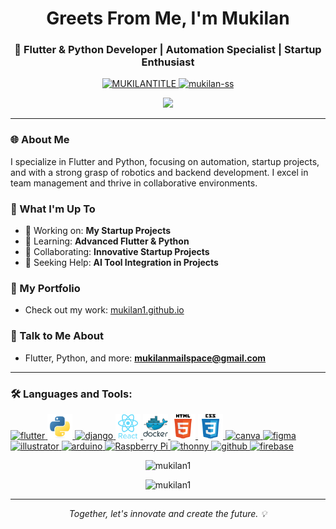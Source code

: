 <h1 align="center">Greets From Me, I'm Mukilan</h1>

<h3 align="center">🚀 Flutter & Python Developer | Automation Specialist | Startup Enthusiast</h3>

<p align="center">
  <a href="https://twitter.com/MUKILANTITLE" target="blank">
    <img src="https://img.shields.io/twitter/follow/MUKILANTITLE?style=social" alt="MUKILANTITLE" />
  </a>
  <a href="https://linkedin.com/in/mukilan-ss" target="blank">
    <img src="https://img.shields.io/badge/-LinkedIn-blue?style=flat-square&logo=linkedin" alt="mukilan-ss" />
  </a>
</p>

<div align="center">
  <img src="https://github-profile-trophy.vercel.app/?username=mukilan1&theme=dracula&no-frame=true" />
</div>

---

### 🌐 About Me
I specialize in Flutter and Python, focusing on automation, startup projects, and with a strong grasp of robotics and backend development. I excel in team management and thrive in collaborative environments.

### 🚀 What I'm Up To
- 🔭 Working on: **My Startup Projects**
- 🌱 Learning: **Advanced Flutter & Python**
- 👯 Collaborating: **Innovative Startup Projects**
- 🤝 Seeking Help: **AI Tool Integration in Projects**

### 🌟 My Portfolio
- Check out my work: [mukilan1.github.io](https://mukilan1.github.io)

### 💬 Talk to Me About
- Flutter, Python, and more: **mukilanmailspace@gmail.com**

---

<h3 align="left">🛠️ Languages and Tools:</h3>
<p align="left">
  <a href="https://flutter.dev" target="_blank"> <img src="https://www.vectorlogo.zone/logos/flutterio/flutterio-icon.svg" alt="flutter" width="40" height="40"/> </a>
  <a href="https://www.python.org" target="_blank"> <img src="https://raw.githubusercontent.com/devicons/devicon/master/icons/python/python-original.svg" alt="python" width="40" height="40"/> </a>
  <a href="https://www.djangoproject.com/" target="_blank"> <img src="https://cdn.worldvectorlogo.com/logos/django.svg" alt="django" width="40" height="40"/> </a>
  <a href="https://reactjs.org/" target="_blank"> <img src="https://raw.githubusercontent.com/devicons/devicon/master/icons/react/react-original-wordmark.svg" alt="react" width="40" height="40"/> </a>
  <a href="https://www.docker.com/" target="_blank"> <img src="https://raw.githubusercontent.com/devicons/devicon/master/icons/docker/docker-original-wordmark.svg" alt="docker" width="40" height="40"/> </a>
  <a href="https://www.w3.org/html/" target="_blank"> <img src="https://raw.githubusercontent.com/devicons/devicon/master/icons/html5/html5-original-wordmark.svg" alt="html5" width="40" height="40"/> </a>
  <a href="https://www.w3schools.com/css/" target="_blank"> <img src="https://raw.githubusercontent.com/devicons/devicon/master/icons/css3/css3-original-wordmark.svg" alt="css3" width="40" height="40"/> </a>
  <a href="https://www.canva.com/" target="_blank"> <img src="https://upload.wikimedia.org/wikipedia/commons/4/4a/Canva_-_Logo.png" alt="canva" width="40" height="40"/> </a>
  <a href="https://www.figma.com/" target="_blank"> <img src="https://www.vectorlogo.zone/logos/figma/figma-icon.svg" alt="figma" width="40" height="40"/> </a>
  <a href="https://www.adobe.com/products/illustrator.html" target="_blank"> <img src="https://www.vectorlogo.zone/logos/adobe_illustrator/adobe_illustrator-icon.svg" alt="illustrator" width="40" height="40"/> </a>
  <a href="https://www.arduino.cc/" target="_blank"> <img src="https://cdn.worldvectorlogo.com/logos/arduino-1.svg" alt="arduino" width="40" height="40"/> </a>
  <a href="https://www.raspberrypi.org/" target="_blank"> <img src="https://brandslogos.com/wp-content/uploads/thumbs/raspberry-pi-logo-vector.svg" alt="Raspberry Pi" width="40" height="40"/> </a>
  <a href="https://thonny.org/" target="_blank"> <img src="https://thonny.org/img/logo.png" alt="thonny" width="40" height="40"/> </a>
  <a href="https://github.com/" target="_blank"> <img src="https://www.vectorlogo.zone/logos/github/github-icon.svg" alt="github" width="40" height="40"/> </a>
  <a href="https://firebase.google.com/" target="_blank"> <img src="https://www.vectorlogo.zone/logos/firebase/firebase-icon.svg" alt="firebase" width="40" height="40"/> </a>
</p>

<p align="center">
  <img src="https://github-readme-stats.vercel.app/api/top-langs?username=mukilan1&show_icons=true&theme=vision-friendly-dark&layout=compact" alt="mukilan1" />
</p>

<p align="center">
  <img src="https://github-readme-streak-stats.herokuapp.com/?user=mukilan1&theme=dark" alt="mukilan1" />
</p>

---

<p align="center">
  <i>Together, let's innovate and create the future. 💡</i>
</p>
